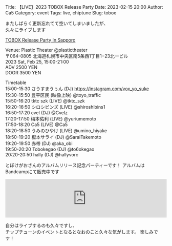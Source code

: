 Title: 【LIVE】2023 TOBOX Release Party
Date: 2023-02-15 20:00
Author: Ca5
Category: event
Tags: live, chiptune
Slug: tobox

またしばらく更新忘れてて空いてしまいましたが、  
久々にライブします

[TOBOX Release Party In Sapporo](https://twipla.jp/events/542886)

Venue: Plastic Theater @plastictheater  
〒064-0805 北海道札幌市中央区南5条西1丁目1−23北一ビル  
2023 Sat, Feb 25, 15:00-21:00  
ADV 2500 YEN  
DOOR 3500 YEN  

Timetable  
15:00-15:30 さうすまうぅん (DJ) https://instagram.com/vox_yo_suke  
15:30-15:50 豊平区民 (映像上映) @toyo_traffic  
15:50-16:20 tktc szk (LIVE) @tktc_szk  
16:20-16:50 シロシビンズ (LIVE) @shiroshibins1  
16:50-17:20 cvel (DJ) @Cvelz  
17:20-17:50 梅本佑利 (LIVE) @yuriumemoto  
17:50-18:20 Ca5 (LIVE) @Ca5  
18:20-18:50 うみのひやけ (LIVE) @umino_hiyake  
18:50-19:20 嶽本サライ (DJ) @SaraiTakemoto  
19:20-19:50 赤帯 (DJ) @aka_obi  
19:50-20:20 Tobokegao (DJ) @to6okegao  
20:20-20:50 hally (DJ) @hallyvorc  

とぼけがおさんのアルバムリリース記念パーティーです！ 
アルバムはBandcampにて販売中です
<iframe style="border: 0; width: 100%; height: 120px;" src="https://bandcamp.com/EmbeddedPlayer/album=781411485/size=large/bgcol=ffffff/linkcol=0687f5/tracklist=false/artwork=small/transparent=true/" seamless><a href="https://tbkgao.bandcamp.com/album/tobox">TOBOX by Tobokegao</a></iframe>


自分はライブするのも久々ですし、  
チップチューンのイベントとなるとなおのこと久々な気がします。
楽しみです！